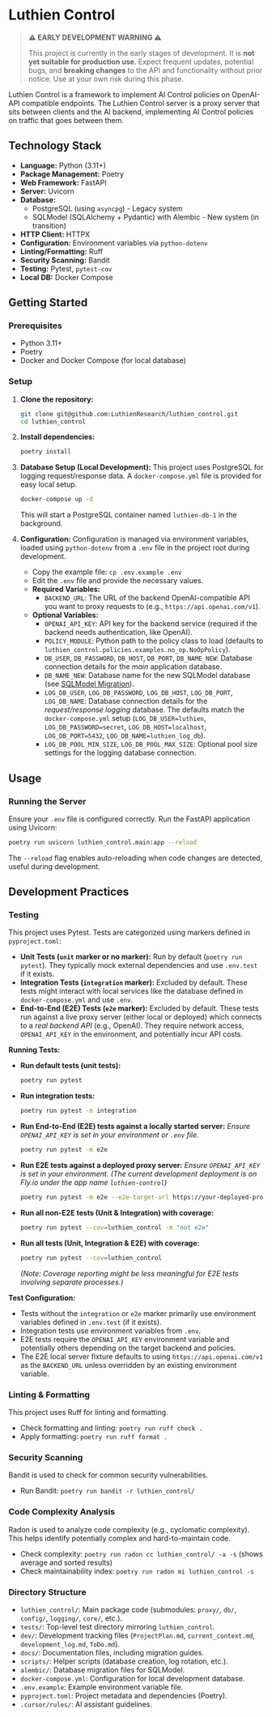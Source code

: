 # Luthien Control

> **⚠️ EARLY DEVELOPMENT WARNING ⚠️**
>
> This project is currently in the early stages of development. It is **not yet suitable for production use**.
> Expect frequent updates, potential bugs, and **breaking changes** to the API and functionality without prior notice.
> Use at your own risk during this phase.

Luthien Control is a framework to implement AI Control policies on OpenAI-API compatible endpoints. The Luthien Control server is a proxy server that sits between clients and the AI backend, implementing AI Control policies on traffic that goes between them.


## Technology Stack
*   **Language:** Python (3.11+)
*   **Package Management:** Poetry
*   **Web Framework:** FastAPI
*   **Server:** Uvicorn
*   **Database:** 
    * PostgreSQL (using `asyncpg`) - Legacy system
    * SQLModel (SQLAlchemy + Pydantic) with Alembic - New system (in transition)
*   **HTTP Client:** HTTPX
*   **Configuration:** Environment variables via `python-dotenv`
*   **Linting/Formatting:** Ruff
*   **Security Scanning:** Bandit
*   **Testing:** Pytest, `pytest-cov`
*   **Local DB:** Docker Compose

## Getting Started

### Prerequisites
*   Python 3.11+
*   Poetry
*   Docker and Docker Compose (for local database)

### Setup
1.  **Clone the repository:**
    ```bash
    git clone git@github.com:LuthienResearch/luthien_control.git
    cd luthien_control
    ```
2.  **Install dependencies:**
    ```bash
    poetry install
    ```
3.  **Database Setup (Local Development):**
    This project uses PostgreSQL for logging request/response data. A `docker-compose.yml` file is provided for easy local setup.
    ```bash
    docker-compose up -d
    ```
    This will start a PostgreSQL container named `luthien-db-1` in the background.

4.  **Configuration:**
    Configuration is managed via environment variables, loaded using `python-dotenv` from a `.env` file in the project root during development.
    *   Copy the example file: `cp .env.example .env`
    *   Edit the `.env` file and provide the necessary values.
    *   **Required Variables:**
        *   `BACKEND_URL`: The URL of the backend OpenAI-compatible API you want to proxy requests to (e.g., `https://api.openai.com/v1`).
    *   **Optional Variables:**
        *   `OPENAI_API_KEY`: API key for the backend service (required if the backend needs authentication, like OpenAI).
        *   `POLICY_MODULE`: Python path to the policy class to load (defaults to `luthien_control.policies.examples.no_op.NoOpPolicy`).
        *   `DB_USER`, `DB_PASSWORD`, `DB_HOST`, `DB_PORT`, `DB_NAME_NEW`: Database connection details for the *main* application database.
        *   `DB_NAME_NEW`: Database name for the new SQLModel database (see [SQLModel Migration](docs/sqlmodel_migration.md)).
        *   `LOG_DB_USER`, `LOG_DB_PASSWORD`, `LOG_DB_HOST`, `LOG_DB_PORT`, `LOG_DB_NAME`: Database connection details for the *request/response logging* database. The defaults match the `docker-compose.yml` setup (`LOG_DB_USER=luthien`, `LOG_DB_PASSWORD=secret`, `LOG_DB_HOST=localhost`, `LOG_DB_PORT=5432`, `LOG_DB_NAME=luthien_log_db`).
        *   `LOG_DB_POOL_MIN_SIZE`, `LOG_DB_POOL_MAX_SIZE`: Optional pool size settings for the logging database connection.

## Usage

### Running the Server
Ensure your `.env` file is configured correctly. Run the FastAPI application using Uvicorn:
```bash
poetry run uvicorn luthien_control.main:app --reload
```
The `--reload` flag enables auto-reloading when code changes are detected, useful during development.

## Development Practices

### Testing
This project uses Pytest. Tests are categorized using markers defined in `pyproject.toml`:
*   **Unit Tests (`unit` marker or no marker):** Run by default (`poetry run pytest`). They typically mock external dependencies and use `.env.test` if it exists.
*   **Integration Tests (`integration` marker):** Excluded by default. These tests might interact with local services like the database defined in `docker-compose.yml` and use `.env`.
*   **End-to-End (E2E) Tests (`e2e` marker):** Excluded by default. These tests run against a live proxy server (either local or deployed) which connects to a *real backend API* (e.g., OpenAI). They require network access, `OPENAI_API_KEY` in the environment, and potentially incur API costs.

**Running Tests:**
*   **Run default tests (unit tests):**
    ```bash
    poetry run pytest
    ```
*   **Run integration tests:**
    ```bash
    poetry run pytest -m integration
    ```
*   **Run End-to-End (E2E) tests against a locally started server:**
    *Ensure `OPENAI_API_KEY` is set in your environment or `.env` file.*
    ```bash
    poetry run pytest -m e2e
    ```
*   **Run E2E tests against a deployed proxy server:**
    *Ensure `OPENAI_API_KEY` is set in your environment.*
    *(The current development deployment is on Fly.io under the app name `luthien-control`)*
    ```bash
    poetry run pytest -m e2e --e2e-target-url https://your-deployed-proxy.example.com
    ```
*   **Run all non-E2E tests (Unit & Integration) with coverage:**
    ```bash
    poetry run pytest --cov=luthien_control -m "not e2e"
    ```
*   **Run all tests (Unit, Integration & E2E) with coverage:**
    ```bash
    poetry run pytest --cov=luthien_control
    ```
    *(Note: Coverage reporting might be less meaningful for E2E tests involving separate processes.)*

**Test Configuration:**
*   Tests without the `integration` or `e2e` marker primarily use environment variables defined in `.env.test` (if it exists).
*   Integration tests use environment variables from `.env`.
*   E2E tests require the `OPENAI_API_KEY` environment variable and potentially others depending on the target backend and policies.
*   The E2E local server fixture defaults to using `https://api.openai.com/v1` as the `BACKEND_URL` unless overridden by an existing environment variable.

### Linting & Formatting
This project uses Ruff for linting and formatting.
*   Check formatting and linting: `poetry run ruff check .`
*   Apply formatting: `poetry run ruff format .`

### Security Scanning
Bandit is used to check for common security vulnerabilities.
*   Run Bandit: `poetry run bandit -r luthien_control/`

### Code Complexity Analysis
Radon is used to analyze code complexity (e.g., cyclomatic complexity). This helps identify potentially complex and hard-to-maintain code.
*   Check complexity: `poetry run radon cc luthien_control/ -a -s` (shows average and sorted results)
*   Check maintainability index: `poetry run radon mi luthien_control -s`

### Directory Structure
*   `luthien_control/`: Main package code (submodules: `proxy/`, `db/`, `config/`, `logging/`, `core/`, etc.).
*   `tests/`: Top-level test directory mirroring `luthien_control`.
*   `dev/`: Development tracking files (`ProjectPlan.md`, `current_context.md`, `development_log.md`, `ToDo.md`).
*   `docs/`: Documentation files, including migration guides.
*   `scripts/`: Helper scripts (database creation, log rotation, etc.).
*   `alembic/`: Database migration files for SQLModel.
*   `docker-compose.yml`: Configuration for local development database.
*   `.env.example`: Example environment variable file.
*   `pyproject.toml`: Project metadata and dependencies (Poetry).
*   `.cursor/rules/`: AI assistant guidelines.
